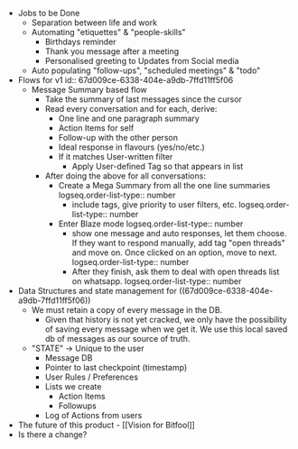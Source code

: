 - Jobs to be Done
	- Separation between life and work
	- Automating "etiquettes" & "people-skills"
		- Birthdays reminder
		- Thank you message after a meeting
		- Personalised greeting to Updates from Social media
	- Auto populating "follow-ups", "scheduled meetings" & "todo"
- Flows for v1
  id:: 67d009ce-6338-404e-a9db-7ffd11ff5f06
	- Message Summary based flow
		- Take the summary of last messages since the cursor
		- Read every conversation and for each, derive:
			- One line and one paragraph summary
			- Action Items for self
			- Follow-up with the other person
			- Ideal response in flavours (yes/no/etc.)
			- If it matches User-written filter
				- Apply User-defined Tag so that appears in list
		- After doing the above for all conversations:
			- Create a Mega Summary from all the one line summaries
			  logseq.order-list-type:: number
				- include tags, give priority to user filters, etc.
				  logseq.order-list-type:: number
			- Enter Blaze mode
			  logseq.order-list-type:: number
				- show one message and auto responses, let them choose. If they want to respond manually, add tag "open threads" and move on. Once clicked on an option, move to next.
				  logseq.order-list-type:: number
				- After they finish, ask them to deal with open threads list on whatsapp.
				  logseq.order-list-type:: number
- Data Structures and state management for ((67d009ce-6338-404e-a9db-7ffd11ff5f06))
	- We must retain a copy of every message in the DB.
		- Given that history is not yet cracked, we only have the possibility of saving every message when we get it. We use this local saved db of messages as our source of truth.
	- "STATE" -> Unique to the user
		- Message DB
		- Pointer  to last checkpoint (timestamp)
		- User Rules / Preferences
		- Lists we create
			- Action Items
			- Followups
		- Log of Actions from users
- The future of this product - [[Vision for Bitfool]]
- Is there a change?